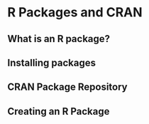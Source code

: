 # R Packages and CRAN

## What is an R package?

## Installing packages

## CRAN Package Repository

## Creating an R Package
